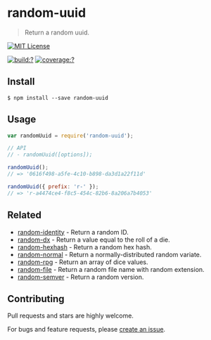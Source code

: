 # random-uuid

> Return a random uuid.

[![MIT License](https://img.shields.io/badge/license-MIT_License-green.svg?style=flat-square)](https://github.com/mock-end/random-uuid/blob/master/LICENSE)

[![build:?](https://img.shields.io/travis/mock-end/random-uuid/master.svg?style=flat-square)](https://travis-ci.org/mock-end/random-uuid)
[![coverage:?](https://img.shields.io/coveralls/mock-end/random-uuid/master.svg?style=flat-square)](https://coveralls.io/github/mock-end/random-uuid)


## Install

```
$ npm install --save random-uuid 
```

## Usage

```js
var randomUuid = require('random-uuid');

// API
// - randomUuid([options]);

randomUuid();     
// => '0616f498-a5fe-4c10-b898-da3d1a22f11d' 

randomUuid({ prefix: 'r-' }); 
// => 'r-a4474ce4-f8c5-454c-82b6-8a206a7b4053'
```

## Related

- [random-identity](https://github.com/mock-end/random-identity) - Return a random ID.
- [random-dx](https://github.com/mock-end/random-dx) - Return a value equal to the roll of a die.
- [random-hexhash](https://github.com/mock-end/random-hexhash) - Return a random hex hash.
- [random-normal](https://github.com/mock-end/random-normal) - Return a normally-distributed random variate.
- [random-rpg](https://github.com/mock-end/random-rpg) - Return an array of dice values.
- [random-file](https://github.com/mock-end/random-file) - Return a random file name with random extension.
- [random-semver](https://github.com/mock-end/random-semver) - Return a random version.


## Contributing

Pull requests and stars are highly welcome.

For bugs and feature requests, please [create an issue](https://github.com/mock-end/random-uuid/issues/new).
